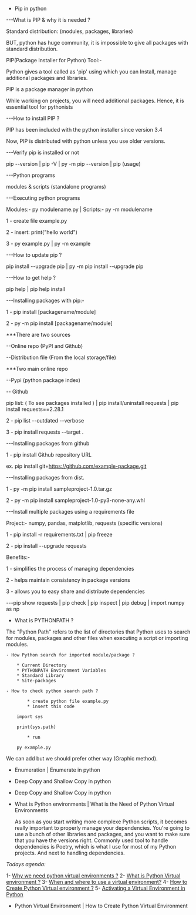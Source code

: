 - Pip in python


---What is PIP & why it is needed ?

Standard distribution: (modules, packages, libraries)

BUT, python has huge community, it is impossible to give all packages with standard distribution.

PIP(Package Installer for Python) Tool:-

Python gives a tool called as 'pip' using which you can Install, manage additional packages and libraries.

PIP is a package manager in python

While working on projects, you will need additional packages. Hence, it is essential tool for pythonists



---How to install PIP ?

PIP has been included with the python installer since version 3.4

Now, PIP is distributed with python unless you use older versions.



---Verify pip is installed or not

pip --version | pip -V | py -m pip --version | pip (usage)



---Python programs

modules & scripts (standalone programs)



---Executing python programs

Modules:- py modulename.py | Scripts:- py -m modulename

1 - create file example.py

2 - insert: print("hello world")

3 - py example.py | py -m example




---How to update pip ?

pip install --upgrade pip | py -m pip install --upgrade pip



---How to get help ?

pip help | pip help install



---Installing packages with pip:-

1 - pip install [packagename/module]

2 - py -m pip install [packagename/module]

***There are two sources

--Online repo (PyPI and Github)

--Distribution file (From the local storage/file)


***Two main online repo

--Pypi (python package index)

-- Github

pip list: ( To see packages installed ) | pip install/uninstall requests | pip install requests==2.28.1

2 - pip list --outdated --verbose

3 - pip install requests --target .


---Installing packages from github

1 - pip install Github repository URL

ex. pip install git+https://github.com/example-package.git

---Installing packages from dist.

1 - py -m pip install sampleproject-1.0.tar.gz

2 - py -m pip install sampleproject-1.0-py3-none-any.whl


---Install multiple packages using a requirements file

Project:- numpy, pandas, matplotlib, requests (specific versions)

1 - pip install -r requirements.txt | pip freeze

2 - pip install --upgrade requests


Benefits:- 

1 - simplifies the process of managing dependencies

2 - helps maintain consistency in package versions

3 - allows you to easy share and distribute dependencies

---pip show requests | pip check | pip inspect | pip debug | import numpy as np



- What is PYTHONPATH ?

The "Python Path" refers to the list of directories that Python uses to search for modules, packages and other files when executing a script or importing modules.

	- How Python search for imported module/package ?

		* Current Directory
		* PYTHONPATH Environment Variables
		* Standard Library
		* Site-packages

	- How to check python search path ?
			
			* create python file example.py
			* insert this code

		import sys

		print(sys.path)

			* run 

		py example.py

We can add but we should prefer other way (Graphic method).


- Enumeration | Enumerate in python




- Deep Copy and Shallow Copy in python



- Deep Copy and Shallow Copy in python




- What is Python environments | What is the Need of Python Virtual Environments

	As soon as you start writing more complexe Python scripts, it becomes really important to properly manage your dependencies. You're going to use a bunch of other libraries and packages, and you want to make sure that you have the versions right. Commonly used tool to handle dependencies is Poetry, which is what I use for most of my Python projects. And next to handling dependencies.



*Todays agenda:*

1- [Why we need python virtual environments ?]()
2- [What is Python Virtual environment ?]()
3- [When and where to use a virtual environment?]()
4- [How to Create Python Virtual environment ?]()
5- [Activating a Virtual Environment in Python]()
 



- Python Virtual Environment | How to Create Python Virtual Environment










